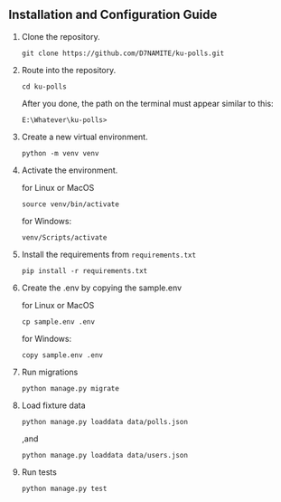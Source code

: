 ## Installation and Configuration Guide
1. Clone the repository.
     ```
    git clone https://github.com/D7NAMITE/ku-polls.git
    ```
2. Route into the repository.
    ```
   cd ku-polls
   ```
   After you done, the path on the terminal must appear 
similar to this:
    ```
   E:\Whatever\ku-polls>
   ```
3. Create a new virtual environment.
    ```
   python -m venv venv
   ```
4. Activate the environment.

    for Linux or MacOS
    ```
   source venv/bin/activate
   ```
   for Windows:
    ```
   venv/Scripts/activate
   ```
5. Install the requirements from ```requirements.txt```
    ```
   pip install -r requirements.txt
   ```
6. Create the .env by copying the sample.env

    for Linux or MacOS
    ```
   cp sample.env .env
   ```
   for Windows:
    ```
   copy sample.env .env
   ```
7. Run migrations
    ```
   python manage.py migrate
   ```
8. Load fixture data
    ```
   python manage.py loaddata data/polls.json
   ```
   ,and
   ```
   python manage.py loaddata data/users.json
   ```
9. Run tests
    ```
   python manage.py test
   ```
